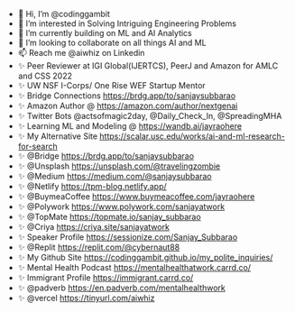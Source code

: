 - 👋 Hi, I’m @codinggambit
- 👀 I’m interested in Solving Intriguing Engineering Problems
- 🌱 I’m currently building on ML and AI Analytics
- 💞️ I’m looking to collaborate on all things AI and ML
- 📫 Reach me @aiwhiz on Linkedin
- ✨ Peer Reviewer at IGI Global(IJERTCS), PeerJ and Amazon for AMLC and CSS 2022
- ✨ UW NSF I-Corps/ One Rise WEF Startup Mentor
- ✨ Bridge Connections https://brdg.app/to/sanjaysubbarao
- ✨ Amazon Author @ https://amazon.com/author/nextgenai
- ✨ Twitter Bots @actsofmagic2day, @Daily_Check_In, @SpreadingMHA
- ✨ Learning ML and Modeling @ https://wandb.ai/jayraohere
- ✨ My Alternative Site https://scalar.usc.edu/works/ai-and-ml-research-for-search
- ✨ @Bridge https://brdg.app/to/sanjaysubbarao
- ✨ @Unsplash https://unsplash.com/@travelingzombie
- ✨ @Medium https://medium.com/@sanjaysubbarao 
- ✨ @Netlify https://tpm-blog.netlify.app/ 
- ✨ @BuymeaCoffee https://www.buymeacoffee.com/jayraohere
- ✨ @Polywork https://www.polywork.com/sanjayatwork
- ✨ @TopMate https://topmate.io/sanjay_subbarao
- ✨ @Criya https://criya.site/sanjayatwork
- ✨ Speaker Profile https://sessionize.com/Sanjay_Subbarao
- ✨ @Replit https://replit.com/@cybernaut88
- ✨ My Github Site https://codinggambit.github.io/my_polite_inquiries/
- ✨ Mental Health Podcast https://mentalhealthatwork.carrd.co/
- ✨ Immigrant Profile https://immigrant.carrd.co/
- ✨ @padverb https://en.padverb.com/mentalhealthwork
- ✨ @vercel https://tinyurl.com/aiwhiz

